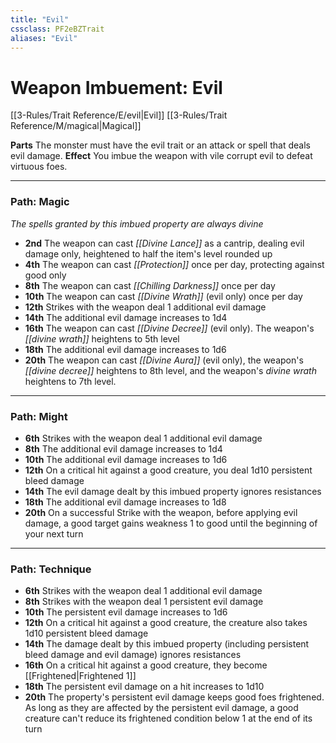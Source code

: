 ```yaml
---
title: "Evil"
cssclass: PF2eBZTrait
aliases: "Evil"
---
```


# Weapon Imbuement: Evil
[[3-Rules/Trait Reference/E/evil|Evil]] [[3-Rules/Trait Reference/M/magical|Magical]]

**Parts** The monster must have the evil trait or an attack or spell that deals evil damage.
**Effect** You imbue the weapon with vile corrupt evil to defeat virtuous foes.

* * *

### Path: Magic  
*The spells granted by this imbued property are always divine*

*   **2nd** The weapon can cast _[[Divine Lance]]_ as a cantrip, dealing evil damage only, heightened to half the item's level rounded up
*   **4th** The weapon can cast _[[Protection]]_ once per day, protecting against good only
*   **8th** The weapon can cast _[[Chilling Darkness]]_ once per day
*   **10th** The weapon can cast _[[Divine Wrath]]_ (evil only) once per day
*   **12th** Strikes with the weapon deal 1 additional evil damage
*   **14th** The additional evil damage increases to 1d4
*   **16th** The weapon can cast _[[Divine Decree]]_ (evil only). The weapon's _[[divine wrath]]_ heightens to 5th level
*   **18th** The additional evil damage increases to 1d6
*   **20th** The weapon can cast _[[Divine Aura]]_ (evil only), the weapon's _[[divine decree]]_ heightens to 8th level, and the weapon's _divine wrath_ heightens to 7th level.

* * *

### Path: Might
*   **6th** Strikes with the weapon deal 1 additional evil damage
*   **8th** The additional evil damage increases to 1d4
*   **10th** The additional evil damage increases to 1d6
*   **12th** On a critical hit against a good creature, you deal 1d10 persistent bleed damage
*   **14th** The evil damage dealt by this imbued property ignores resistances
*   **18th** The additional evil damage increases to 1d8
*   **20th** On a successful Strike with the weapon, before applying evil damage, a good target gains weakness 1 to good until the beginning of your next turn

* * *

### Path: Technique
*   **6th** Strikes with the weapon deal 1 additional evil damage
*   **8th** Strikes with the weapon deal 1 persistent evil damage
*   **10th** The persistent evil damage increases to 1d6
*   **12th** On a critical hit against a good creature, the creature also takes 1d10 persistent bleed damage
*   **14th** The damage dealt by this imbued property (including persistent bleed damage and evil damage) ignores resistances
*   **16th** On a critical hit against a good creature, they become [[Frightened|Frightened 1]]
*   **18th** The persistent evil damage on a hit increases to 1d10
*   **20th** The property's persistent evil damage keeps good foes frightened. As long as they are affected by the persistent evil damage, a good creature can't reduce its frightened condition below 1 at the end of its turn